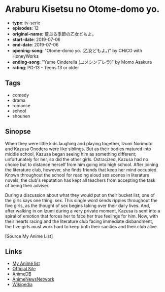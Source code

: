 # Araburu Kisetsu no Otome-domo yo.

-   **type**: tv-serie
-   **episodes**: 12
-   **original-name**: 荒ぶる季節の乙女どもよ。
-   **start-date**: 2019-07-06
-   **end-date**: 2019-07-06
-   **opening-song**: "Otome-domo yo. (⼄⼥どもよ。)" by CHiCO with HoneyWorks
-   **ending-song**: "Yume Cinderella (ユメシンデレラ)" by Momo Asakura
-   **rating**: PG-13 - Teens 13 or older

## Tags

-   comedy
-   drama
-   romance
-   school
-   shounen

## Sinopse

When they were little kids laughing and playing together, Izumi Norimoto and Kazusa Onodera were like siblings. But as their bodies matured into middle school, Kazusa began seeing him as something different; unfortunately for her, so did the other girls. Ostracized, Kazusa had no choice but to distance herself from him going into high school. After joining the literature club, however, she finds friends that keep her mind occupied. Known throughout the school for reading aloud sex scenes in literature novels, the club's reputation has kept all teachers from accepting the task of being their adviser.

During a discussion about what they would put on their bucket list, one of the girls says one thing: sex. This single word sends ripples throughout the five girls, as the thought of sex begins taking over their daily lives. And, after walking in on Izumi during a very private moment, Kazusa is sent into a spiral of emotion that forces her to face her true feelings for him. Now, with their hearts racing and the literature club facing immediate disbandment, the five girls must work hard to keep both their sanities and their club alive.

[Source My Anime List]

## Links

-   [My Anime list](https://myanimelist.net/anime/38753/Araburu_Kisetsu_no_Otome-domo_yo)
-   [Official Site](http://araoto-anime.com/)
-   [AnimeDB](http://anidb.info/perl-bin/animedb.pl?show=anime&aid=14512)
-   [AnimeNewsNetwork](http://www.animenewsnetwork.com/encyclopedia/anime.php?id=21874)
-   [Wikipedia](https://ja.wikipedia.org/wiki/%E8%8D%92%E3%81%B6%E3%82%8B%E5%AD%A3%E7%AF%80%E3%81%AE%E4%B9%99%E5%A5%B3%E3%81%A9%E3%82%82%E3%82%88%E3%80%82)
